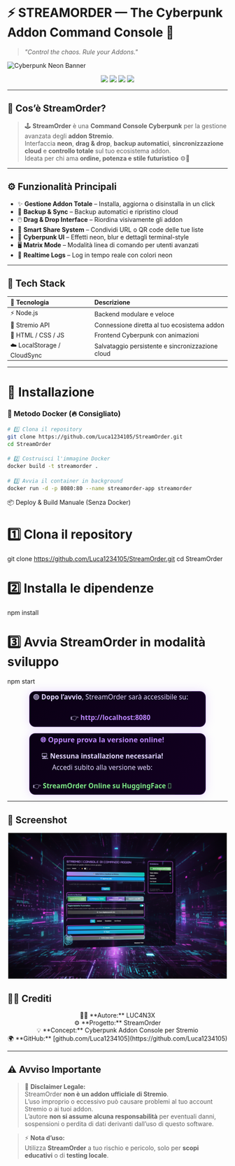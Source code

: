 # ⚡ STREAMORDER — The Cyberpunk Addon Command Console 🧠

> _"Control the chaos. Rule your Addons."_  

![Cyberpunk Neon Banner](https://capsule-render.vercel.app/api?type=rect&color=0:ff00cc,100:3333ff&height=120&section=header&text=STREAMORDER&fontSize=45&fontAlignY=55&fontColor=ffffff&desc=The%20Cyberpunk%20Stremio%20Addon%20Console&descAlignY=80)


<p align="center">
  <img src="https://img.shields.io/badge/Version-1.0.0-purple?style=for-the-badge&logo=stremio" />
  <img src="https://img.shields.io/badge/Build-Stable-cyan?style=for-the-badge" />
  <img src="https://img.shields.io/badge/Theme-Cyberpunk-ff00ff?style=for-the-badge&logoColor=white" />
  <img src="https://img.shields.io/badge/License-Unlicensed-red?style=for-the-badge" />
</p>

---

## 💠 Cos’è StreamOrder?

> 🕹️ **StreamOrder** è una **Command Console Cyberpunk** per la gestione avanzata degli **addon Stremio**.  
> Interfaccia **neon**, **drag & drop**, **backup automatici**, **sincronizzazione cloud** e **controllo totale** sul tuo ecosistema addon.  
> Ideata per chi ama **ordine, potenza e stile futuristico** ⚙️💜

---

## ⚙️ Funzionalità Principali

- ✨ **Gestione Addon Totale** – Installa, aggiorna o disinstalla in un click  
- 💾 **Backup & Sync** – Backup automatici e ripristino cloud  
- 🖱️ **Drag & Drop Interface** – Riordina visivamente gli addon  
- 🔗 **Smart Share System** – Condividi URL o QR code delle tue liste  
- 🌌 **Cyberpunk UI** – Effetti neon, blur e dettagli terminal-style  
- 🖥️ **Matrix Mode** – Modalità linea di comando per utenti avanzati  
- 📜 **Realtime Logs** – Log in tempo reale con colori neon

---

## 🧠 Tech Stack

| 🔧 Tecnologia | Descrizione |
| :--- | :--- |
| ⚡ Node.js | Backend modulare e veloce |
| 🧩 Stremio API | Connessione diretta al tuo ecosistema addon |
| 🎨 HTML / CSS / JS | Frontend Cyberpunk con animazioni |
| ☁️ LocalStorage / CloudSync | Salvataggio persistente e sincronizzazione cloud |

---

# 🚀 Installazione

### 🐳 Metodo **Docker** (🔥 Consigliato)

```bash
# 1️⃣ Clona il repository
git clone https://github.com/Luca1234105/StreamOrder.git
cd StreamOrder

# 2️⃣ Costruisci l'immagine Docker
docker build -t streamorder .

# 3️⃣ Avvia il container in background
docker run -d -p 8080:80 --name streamorder-app streamorder
```
📦 Deploy & Build Manuale (Senza Docker)
# 1️⃣ Clona il repository
git clone https://github.com/Luca1234105/StreamOrder.git
cd StreamOrder

# 2️⃣ Installa le dipendenze
npm install

# 3️⃣ Avvia StreamOrder in modalità sviluppo
npm start
<div align="center"> <table role="presentation" cellpadding="14" cellspacing="0" style="background:linear-gradient(135deg,#0a0014,#130022);border:1px solid rgba(187,134,252,0.4);border-radius:14px;box-shadow:0 0 20px rgba(187,134,252,0.3);width:80%;max-width:700px;"> <tr> <td align="center" style="color:#e0d4ff;font-family:Segoe UI,Arial,sans-serif;"> <p style="margin:0;font-size:1.1em;"> 🟢 <strong>Dopo l’avvio</strong>, StreamOrder sarà accessibile su:<br><br> 👉 <a href="http://localhost:8080" style="color:#bb86fc;font-weight:bold;text-decoration:none;">http://localhost:8080</a> </p> </td> </tr> </table> </div>
<div align="center"> <table role="presentation" cellpadding="14" cellspacing="0" style="background:linear-gradient(135deg,#0a0014,#130022);border:1px solid rgba(187,134,252,0.4);border-radius:14px;box-shadow:0 0 20px rgba(187,134,252,0.3);width:80%;max-width:700px;"> <tr> <td align="center" style="color:#e0d4ff;font-family:Segoe UI,Arial,sans-serif;"> <h3 style="margin-top:0;color:#bb86fc;">🌐 Oppure prova la versione online!</h3> <p style="margin:0;font-size:1.1em;"> 💻 <strong>Nessuna installazione necessaria!</strong><br> Accedi subito alla versione web:<br><br> 👉 <a href="https://luca12234345-stremorganizer.hf.space" style="color:#7ee787;font-weight:bold;text-decoration:none;">StreamOrder Online su HuggingFace 🚀</a> </p> </td> </tr> </table> </div> 

---
## 🌌 Screenshot

<p align="center">
  <img src="https://github.com/Luca1234105/Provaaddon/blob/main/images/Gemini_Generated_Image_nx1h3lnx1h3lnx1h.png?raw=true" alt="Schermata StreamOrder" width="500">
</p>

## 🧑‍💻 Crediti

<p align="center">
👨‍🚀 **Autore:** LUC4N3X  <br>
⚙️ **Progetto:** StreamOrder  <br>
💡 **Concept:** Cyberpunk Addon Console per Stremio  <br>
🌍 **GitHub:** [github.com/Luca1234105](https://github.com/Luca1234105)
</p>

---

## ⚠️ Avviso Importante

> 🚨 **Disclaimer Legale:**  
> StreamOrder **non è un addon ufficiale di Stremio**.  
> L’uso improprio o eccessivo può causare problemi al tuo account Stremio o ai tuoi addon.  
> L’autore **non si assume alcuna responsabilità** per eventuali danni, sospensioni o perdita di dati derivanti dall’uso di questo software.

> ⚡ **Nota d’uso:**  
> Utilizza **StreamOrder** a tuo rischio e pericolo, solo per **scopi educativi** o di **testing locale**.




